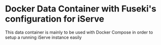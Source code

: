 Docker Data Container with Fuseki's configuration for iServe
============================================================

This data container is mainly to be used with Docker Compose in order to setup a running iServe instance easily